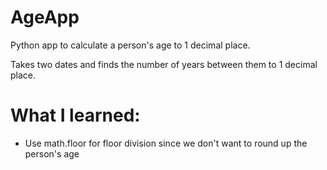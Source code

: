 # AgeApp
Python app to calculate a person's age to 1 decimal place.

Takes two dates and finds the number of years between them to 1 decimal place.

# What I learned:
* Use math.floor for floor division since we don't want to round up the person's age

